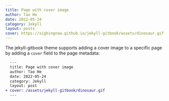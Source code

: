```yaml
---
title: Page with cover image
author: Tao He
date: 2022-05-24
category: Jekyll
layout: posts
cover: https://sighingnow.github.io/jekyll-gitbook/assets/dinosaur.gif
---
```


The jekyll-gitbook theme supports adding a cover image to a specific page by adding
a `cover` field to the page metadata:

```diff
  ---
  title: Page with cover image
  author: Tao He
  date: 2022-05-24
  category: Jekyll
  layout: post
+ cover: /assets/jekyll-gitbook/dinosaur.gif
  ---
```
